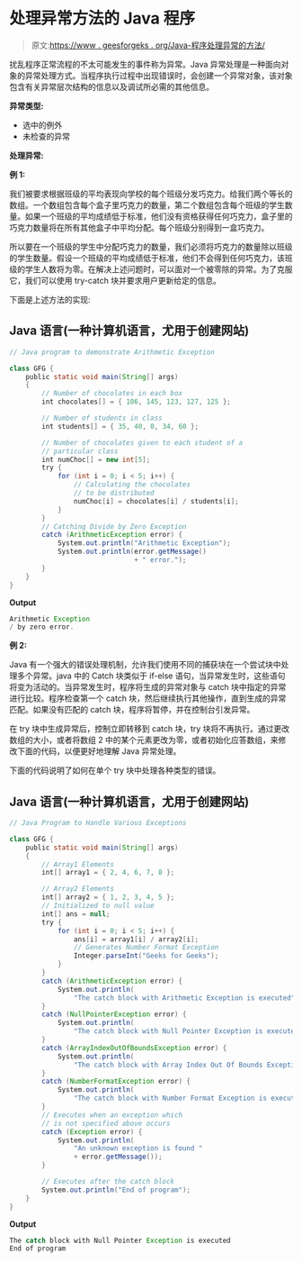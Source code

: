 # 处理异常方法的 Java 程序

> 原文:[https://www . geesforgeks . org/Java-程序处理异常的方法/](https://www.geeksforgeeks.org/java-program-to-handle-the-exception-methods/)

扰乱程序正常流程的不太可能发生的事件称为异常。Java 异常处理是一种面向对象的异常处理方式。当程序执行过程中出现错误时，会创建一个异常对象，该对象包含有关异常层次结构的信息以及调试所必需的其他信息。

**异常类型:**

*   选中的例外
*   未检查的异常

**处理异常:**

**例 1:**

我们被要求根据班级的平均表现向学校的每个班级分发巧克力。给我们两个等长的数组。一个数组包含每个盒子里巧克力的数量，第二个数组包含每个班级的学生数量。如果一个班级的平均成绩低于标准，他们没有资格获得任何巧克力，盒子里的巧克力数量将在所有其他盒子中平均分配。每个班级分别得到一盒巧克力。

所以要在一个班级的学生中分配巧克力的数量，我们必须将巧克力的数量除以班级的学生数量。假设一个班级的平均成绩低于标准，他们不会得到任何巧克力，该班级的学生人数将为零。在解决上述问题时，可以面对一个被零除的异常。为了克服它，我们可以使用 try-catch 块并要求用户更新给定的信息。

下面是上述方法的实现:

## Java 语言(一种计算机语言，尤用于创建网站)

```java
// Java program to demonstrate Arithmetic Exception

class GFG {
    public static void main(String[] args)
    {
        // Number of chocolates in each box
        int chocolates[] = { 106, 145, 123, 127, 125 };

        // Number of students in class
        int students[] = { 35, 40, 0, 34, 60 };

        // Number of chocolates given to each student of a
        // particular class
        int numChoc[] = new int[5];
        try {
            for (int i = 0; i < 5; i++) {
                // Calculating the chocolates
                // to be distributed
                numChoc[i] = chocolates[i] / students[i];
            }
        }
        // Catching Divide by Zero Exception
        catch (ArithmeticException error) {
            System.out.println("Arithmetic Exception");
            System.out.println(error.getMessage()
                               + " error.");
        }
    }
}
```

**Output**

```java
Arithmetic Exception
/ by zero error.

```

**例 2:**

Java 有一个强大的错误处理机制，允许我们使用不同的捕获块在一个尝试块中处理多个异常。java 中的 Catch 块类似于 if-else 语句，当异常发生时，这些语句将变为活动的。当异常发生时，程序将生成的异常对象与 catch 块中指定的异常进行比较。程序检查第一个 catch 块，然后继续执行其他操作，直到生成的异常匹配。如果没有匹配的 catch 块，程序将暂停，并在控制台引发异常。

在 try 块中生成异常后，控制立即转移到 catch 块，try 块将不再执行。通过更改数组的大小，或者将数组 2 中的某个元素更改为零，或者初始化应答数组，来修改下面的代码，以便更好地理解 Java 异常处理。

下面的代码说明了如何在单个 try 块中处理各种类型的错误。

## Java 语言(一种计算机语言，尤用于创建网站)

```java
// Java Program to Handle Various Exceptions

class GFG {
    public static void main(String[] args)
    {
        // Array1 Elements
        int[] array1 = { 2, 4, 6, 7, 8 };

        // Array2 Elements
        int[] array2 = { 1, 2, 3, 4, 5 };
        // Initialized to null value
        int[] ans = null;
        try {
            for (int i = 0; i < 5; i++) {
                ans[i] = array1[i] / array2[i];
                // Generates Number Format Exception
                Integer.parseInt("Geeks for Geeks");
            }
        }
        catch (ArithmeticException error) {
            System.out.println(
                "The catch block with Arithmetic Exception is executed");
        }
        catch (NullPointerException error) {
            System.out.println(
                "The catch block with Null Pointer Exception is executed");
        }
        catch (ArrayIndexOutOfBoundsException error) {
            System.out.println(
                "The catch block with Array Index Out Of Bounds Exception is executed");
        }
        catch (NumberFormatException error) {
            System.out.println(
                "The catch block with Number Format Exception is executed");
        }
        // Executes when an exception which
        // is not specified above occurs
        catch (Exception error) {
            System.out.println(
                "An unknown exception is found "
                + error.getMessage());
        }

        // Executes after the catch block
        System.out.println("End of program");
    }
}
```

**Output**

```java
The catch block with Null Pointer Exception is executed
End of program

```